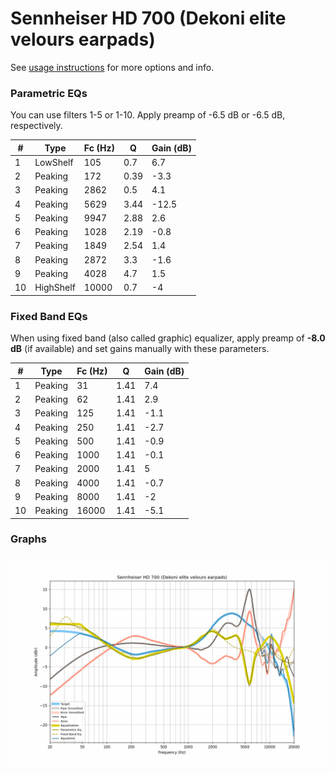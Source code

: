 # Sennheiser HD 700 (Dekoni elite velours earpads)
See [usage instructions](https://github.com/jaakkopasanen/AutoEq#usage) for more options and info.

### Parametric EQs
You can use filters 1-5 or 1-10. Apply preamp of -6.5 dB or -6.5 dB, respectively.

|   # | Type      |   Fc (Hz) |    Q |   Gain (dB) |
|-----|-----------|-----------|------|-------------|
|   1 | LowShelf  |       105 | 0.7  |         6.7 |
|   2 | Peaking   |       172 | 0.39 |        -3.3 |
|   3 | Peaking   |      2862 | 0.5  |         4.1 |
|   4 | Peaking   |      5629 | 3.44 |       -12.5 |
|   5 | Peaking   |      9947 | 2.88 |         2.6 |
|   6 | Peaking   |      1028 | 2.19 |        -0.8 |
|   7 | Peaking   |      1849 | 2.54 |         1.4 |
|   8 | Peaking   |      2872 | 3.3  |        -1.6 |
|   9 | Peaking   |      4028 | 4.7  |         1.5 |
|  10 | HighShelf |     10000 | 0.7  |        -4   |

### Fixed Band EQs
When using fixed band (also called graphic) equalizer, apply preamp of **-8.0 dB** (if available) and set gains manually with these parameters.

|   # | Type    |   Fc (Hz) |    Q |   Gain (dB) |
|-----|---------|-----------|------|-------------|
|   1 | Peaking |        31 | 1.41 |         7.4 |
|   2 | Peaking |        62 | 1.41 |         2.9 |
|   3 | Peaking |       125 | 1.41 |        -1.1 |
|   4 | Peaking |       250 | 1.41 |        -2.7 |
|   5 | Peaking |       500 | 1.41 |        -0.9 |
|   6 | Peaking |      1000 | 1.41 |        -0.1 |
|   7 | Peaking |      2000 | 1.41 |         5   |
|   8 | Peaking |      4000 | 1.41 |        -0.7 |
|   9 | Peaking |      8000 | 1.41 |        -2   |
|  10 | Peaking |     16000 | 1.41 |        -5.1 |

### Graphs
![](./Sennheiser%20HD%20700%20(Dekoni%20elite%20velours%20earpads).png)
